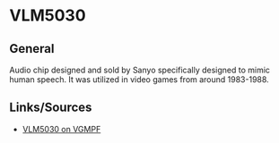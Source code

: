 # VLM5030

## General
Audio chip designed and sold by Sanyo specifically designed to mimic human speech. It was utilized in video games from around 1983-1988.

## Links/Sources
- [VLM5030 on VGMPF](http://www.vgmpf.com/Wiki/index.php?title=VLM5030)